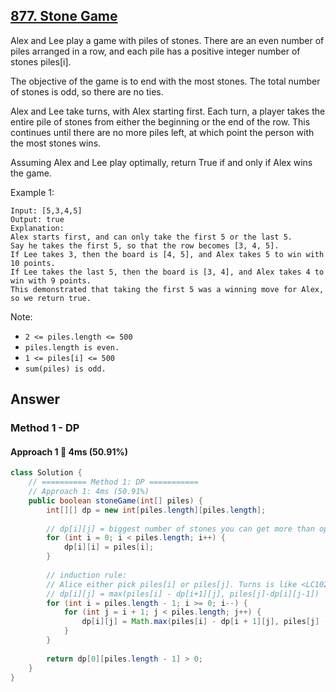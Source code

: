 ## [877. Stone Game](https://leetcode.com/problems/stone-game/)

Alex and Lee play a game with piles of stones.  There are an even number of piles arranged in a row, and each pile has a positive integer number of stones piles[i].

The objective of the game is to end with the most stones.  The total number of stones is odd, so there are no ties.

Alex and Lee take turns, with Alex starting first.  Each turn, a player takes the entire pile of stones from either the beginning or the end of the row.  This continues until there are no more piles left, at which point the person with the most stones wins.

Assuming Alex and Lee play optimally, return True if and only if Alex wins the game.

Example 1:
```
Input: [5,3,4,5]
Output: true
Explanation: 
Alex starts first, and can only take the first 5 or the last 5.
Say he takes the first 5, so that the row becomes [3, 4, 5].
If Lee takes 3, then the board is [4, 5], and Alex takes 5 to win with 10 points.
If Lee takes the last 5, then the board is [3, 4], and Alex takes 4 to win with 9 points.
This demonstrated that taking the first 5 was a winning move for Alex, so we return true.
``` 

Note:

- `2 <= piles.length <= 500`
- `piles.length is even.`
- `1 <= piles[i] <= 500`
- `sum(piles) is odd.`

## Answer
### Method 1 - DP
#### Approach 1 :rabbit: 4ms (50.91%)
```java
class Solution {
    // ========== Method 1: DP ===========
    // Approach 1: 4ms (50.91%)
    public boolean stoneGame(int[] piles) {
        int[][] dp = new int[piles.length][piles.length];
        
        // dp[i][j] = biggest number of stones you can get more than opponent picking piles in piles[i:j]
        for (int i = 0; i < piles.length; i++) {
            dp[i][i] = piles[i];
        }
        
        // induction rule: 
        // Alice either pick piles[i] or piles[j]. Turns is like <LC1025.Divisor Game>. true->false, positive -> negative.
        // dp[i][j] = max(piles[i] - dp[i+1][j], piles[j]-dp[i][j-1])
        for (int i = piles.length - 1; i >= 0; i--) {
            for (int j = i + 1; j < piles.length; j++) {
                dp[i][j] = Math.max(piles[i] - dp[i + 1][j], piles[j] - dp[i][j - 1]);
            }
        }
        
        return dp[0][piles.length - 1] > 0;
    }
}
```
